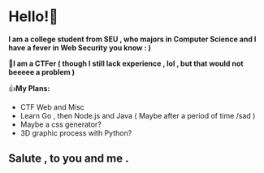 # Hello!🥰

**I am a college student from SEU , who majors in Computer Science and I have a fever in Web Security you know : )**

📌**I am a CTFer ( though I still lack experience , lol , but that would not beeeee a problem )**

👍**My Plans:**
* CTF Web and Misc
* Learn Go , then Node.js and Java ( Maybe after a period of time /sad )
* Maybe a css generator?
* 3D graphic process with Python?

## Salute , to you and me .
